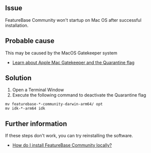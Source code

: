 ## Issue

FeatureBase Community won't startup on Mac OS after successful installation.

## Probable cause

This may be caused by the MacOS Gatekeeper system
* [Learn about Apple Mac Gatekeeper and the Quarantine flag](https://support.apple.com/en-gb/HT202491 )

## Solution

1. Open a Terminal Window
2. Execute the following command to deactivate the Quarantine flag

```
mv featurebase-*-community-darwin-arm64/ opt
mv idk-*-arm64 idk
```

## Further information

If these steps don't work, you can try reinstalling the software.

* [How do I install FeatureBase Community locally?](/community/part1-install-fb-locally.md)
